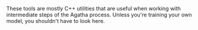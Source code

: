 These tools are mostly C++ utilities that are useful when working with
intermediate steps of the Agatha process. Unless you're training your own model,
you shouldn't have to look here.
